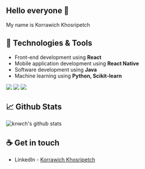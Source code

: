 ## Hello everyone 👋
My name is Korrawich Khosripetch

## 🔧 Technologies & Tools
- Front-end development using **React**
- Mobile application development using **React Native**
- Software development using **Java**
- Machine learning using **Python, Scikit-learn**

![](https://img.shields.io/badge/Tools-Firebase-informational?style=flat&logo=firebase&logoColor=white&color=42b883)
![](https://img.shields.io/badge/Tools-MongoDB-informational?style=flat&logo=mongodb&logoColor=white&color=42b883)
![](https://img.shields.io/badge/Lib-Mapbox-informational?style=flat&logo=mapbox&logoColor=white&color=42b883)

## 📈 Github Stats

![knwch's github stats](https://github-readme-stats.vercel.app/api?username=knwch&show_icons=true&count_private=true&theme=vue&hide=stars,issues)

## ☕ Get in touch
- LinkedIn - [Korrawich Khosripetch](https://www.linkedin.com/in/knwch/)


<!--
**knwch/knwch** is a ✨ _special_ ✨ repository because its `README.md` (this file) appears on your GitHub profile.

Here are some ideas to get you started:

- 🔭 I’m currently working on ...
- 🌱 I’m currently learning ...
- 👯 I’m looking to collaborate on ...
- 🤔 I’m looking for help with ...
- 💬 Ask me about ...
- 📫 How to reach me: ...
- 😄 Pronouns: ...
- ⚡ Fun fact: ...
-->
